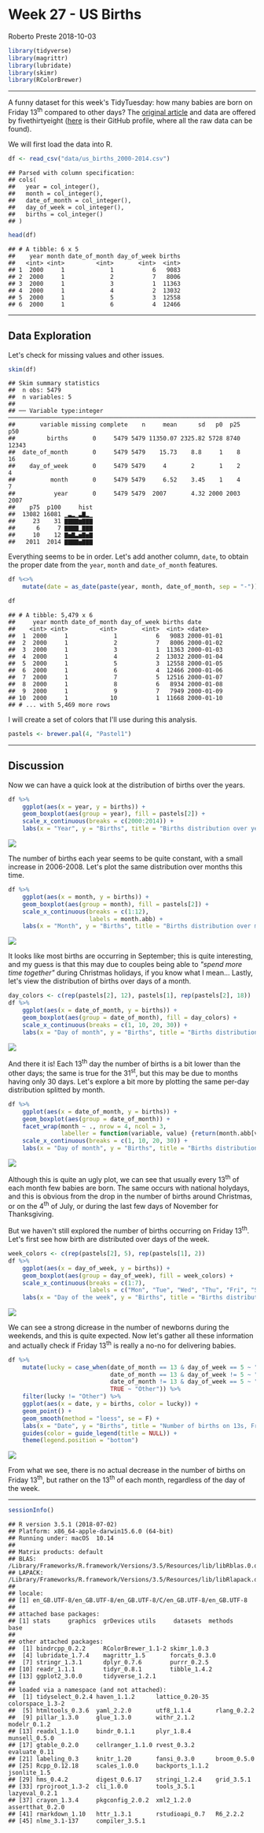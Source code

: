 Week 27 - US Births
================
Roberto Preste
2018-10-03

``` r
library(tidyverse)
library(magrittr)
library(lubridate)
library(skimr)
library(RColorBrewer)
```

------------------------------------------------------------------------

A funny dataset for this week's TidyTuesday: how many babies are born on Friday 13<sup>th</sup> compared to other days?
The [original article](https://fivethirtyeight.com/features/some-people-are-too-superstitious-to-have-a-baby-on-friday-the-13th/) and data are offered by fivethirtyeight ([here](https://github.com/rudeboybert/fivethirtyeight) is their GitHub profile, where all the raw data can be found).

We will first load the data into R.

``` r
df <- read_csv("data/us_births_2000-2014.csv")
```

    ## Parsed with column specification:
    ## cols(
    ##   year = col_integer(),
    ##   month = col_integer(),
    ##   date_of_month = col_integer(),
    ##   day_of_week = col_integer(),
    ##   births = col_integer()
    ## )

``` r
head(df)
```

    ## # A tibble: 6 x 5
    ##    year month date_of_month day_of_week births
    ##   <int> <int>         <int>       <int>  <int>
    ## 1  2000     1             1           6   9083
    ## 2  2000     1             2           7   8006
    ## 3  2000     1             3           1  11363
    ## 4  2000     1             4           2  13032
    ## 5  2000     1             5           3  12558
    ## 6  2000     1             6           4  12466

------------------------------------------------------------------------

Data Exploration
----------------

Let's check for missing values and other issues.

``` r
skim(df)
```

    ## Skim summary statistics
    ##  n obs: 5479 
    ##  n variables: 5 
    ## 
    ## ── Variable type:integer ──────────────────────────────────────────────────────────────────────────────────────────
    ##       variable missing complete    n     mean      sd   p0  p25   p50
    ##         births       0     5479 5479 11350.07 2325.82 5728 8740 12343
    ##  date_of_month       0     5479 5479    15.73    8.8     1    8    16
    ##    day_of_week       0     5479 5479     4       2       1    2     4
    ##          month       0     5479 5479     6.52    3.45    1    4     7
    ##           year       0     5479 5479  2007       4.32 2000 2003  2007
    ##    p75  p100     hist
    ##  13082 16081 ▁▃▂▁▃▇▂▁
    ##     23    31 ▇▇▇▇▆▇▇▇
    ##      6     7 ▇▇▇▇▁▇▇▇
    ##     10    12 ▇▅▇▃▅▇▅▇
    ##   2011  2014 ▇▇▇▇▅▇▇▇

Everything seems to be in order.
Let's add another column, `date`, to obtain the proper date from the `year`, `month` and `date_of_month` features.

``` r
df %<>% 
    mutate(date = as_date(paste(year, month, date_of_month, sep = "-")))
```

``` r
df
```

    ## # A tibble: 5,479 x 6
    ##     year month date_of_month day_of_week births date      
    ##    <int> <int>         <int>       <int>  <int> <date>    
    ##  1  2000     1             1           6   9083 2000-01-01
    ##  2  2000     1             2           7   8006 2000-01-02
    ##  3  2000     1             3           1  11363 2000-01-03
    ##  4  2000     1             4           2  13032 2000-01-04
    ##  5  2000     1             5           3  12558 2000-01-05
    ##  6  2000     1             6           4  12466 2000-01-06
    ##  7  2000     1             7           5  12516 2000-01-07
    ##  8  2000     1             8           6   8934 2000-01-08
    ##  9  2000     1             9           7   7949 2000-01-09
    ## 10  2000     1            10           1  11668 2000-01-10
    ## # ... with 5,469 more rows

I will create a set of colors that I'll use during this analysis.

``` r
pastels <- brewer.pal(4, "Pastel1")
```

------------------------------------------------------------------------

Discussion
----------

Now we can have a quick look at the distribution of births over the years.

``` r
df %>% 
    ggplot(aes(x = year, y = births)) + 
    geom_boxplot(aes(group = year), fill = pastels[2]) + 
    scale_x_continuous(breaks = c(2000:2014)) + 
    labs(x = "Year", y = "Births", title = "Births distribution over years")
```

![](Week_27_files/figure-markdown_github/unnamed-chunk-8-1.png)

The number of births each year seems to be quite constant, with a small increase in 2006-2008.
Let's plot the same distribution over months this time.

``` r
df %>% 
    ggplot(aes(x = month, y = births)) + 
    geom_boxplot(aes(group = month), fill = pastels[2]) + 
    scale_x_continuous(breaks = c(1:12), 
                       labels = month.abb) + 
    labs(x = "Month", y = "Births", title = "Births distribution over months")
```

![](Week_27_files/figure-markdown_github/unnamed-chunk-9-1.png)

It looks like most births are occurring in September; this is quite interesting, and my guess is that this may due to couples being able to *"spend more time together"* during Christmas holidays, if you know what I mean...
Lastly, let's view the distribution of births over days of a month.

``` r
day_colors <- c(rep(pastels[2], 12), pastels[1], rep(pastels[2], 18))
df %>% 
    ggplot(aes(x = date_of_month, y = births)) + 
    geom_boxplot(aes(group = date_of_month), fill = day_colors) + 
    scale_x_continuous(breaks = c(1, 10, 20, 30)) + 
    labs(x = "Day of month", y = "Births", title = "Births distribution over days of the month")
```

![](Week_27_files/figure-markdown_github/unnamed-chunk-10-1.png)

And there it is! Each 13<sup>th</sup> day the number of births is a bit lower than the other days; the same is true for the 31<sup>st</sup>, but this may be due to months having only 30 days. Let's explore a bit more by plotting the same per-day distribution splitted by month.

``` r
df %>% 
    ggplot(aes(x = date_of_month, y = births)) + 
    geom_boxplot(aes(group = date_of_month)) +
    facet_wrap(month ~ ., nrow = 4, ncol = 3, 
               labeller = function(variable, value) {return(month.abb[value])}) + 
    scale_x_continuous(breaks = c(1, 10, 20, 30)) + 
    labs(x = "Day of month", y = "Births", title = "Births distribution over days per each month")
```

![](Week_27_files/figure-markdown_github/unnamed-chunk-11-1.png)

Although this is quite an ugly plot, we can see that usually every 13<sup>th</sup> of each month few babies are born. The same occurs with national holydays, and this is obvious from the drop in the number of births around Christmas, or on the 4<sup>th</sup> of July, or during the last few days of November for Thanksgiving.

But we haven't still explored the number of births occurring on Friday 13<sup>th</sup>.
Let's first see how birth are distributed over days of the week.

``` r
week_colors <- c(rep(pastels[2], 5), rep(pastels[1], 2))
df %>% 
    ggplot(aes(x = day_of_week, y = births)) + 
    geom_boxplot(aes(group = day_of_week), fill = week_colors) + 
    scale_x_continuous(breaks = c(1:7), 
                       labels = c("Mon", "Tue", "Wed", "Thu", "Fri", "Sat", "Sun")) +
    labs(x = "Day of the week", y = "Births", title = "Births distribution over the week")
```

![](Week_27_files/figure-markdown_github/unnamed-chunk-12-1.png)

We can see a strong dicrease in the number of newborns during the weekends, and this is quite expected.
Now let's gather all these information and actually check if Friday 13<sup>th</sup> is really a no-no for delivering babies.

``` r
df %>% 
    mutate(lucky = case_when(date_of_month == 13 & day_of_week == 5 ~ "Friday 13", 
                             date_of_month == 13 & day_of_week != 5 ~ "Regular 13",
                             date_of_month != 13 & day_of_week == 5 ~ "Regular Friday", 
                             TRUE ~ "Other")) %>% 
    filter(lucky != "Other") %>% 
    ggplot(aes(x = date, y = births, color = lucky)) + 
    geom_point() + 
    geom_smooth(method = "loess", se = F) + 
    labs(x = "Date", y = "Births", title = "Number of births on 13s, Fridays and Friday 13s") + 
    guides(color = guide_legend(title = NULL)) + 
    theme(legend.position = "bottom")
```

![](Week_27_files/figure-markdown_github/unnamed-chunk-13-1.png)

From what we see, there is no actual decrease in the number of births on Friday 13<sup>th</sup>, but rather on the 13<sup>th</sup> of each month, regardless of the day of the week.

------------------------------------------------------------------------

``` r
sessionInfo()
```

    ## R version 3.5.1 (2018-07-02)
    ## Platform: x86_64-apple-darwin15.6.0 (64-bit)
    ## Running under: macOS  10.14
    ## 
    ## Matrix products: default
    ## BLAS: /Library/Frameworks/R.framework/Versions/3.5/Resources/lib/libRblas.0.dylib
    ## LAPACK: /Library/Frameworks/R.framework/Versions/3.5/Resources/lib/libRlapack.dylib
    ## 
    ## locale:
    ## [1] en_GB.UTF-8/en_GB.UTF-8/en_GB.UTF-8/C/en_GB.UTF-8/en_GB.UTF-8
    ## 
    ## attached base packages:
    ## [1] stats     graphics  grDevices utils     datasets  methods   base     
    ## 
    ## other attached packages:
    ##  [1] bindrcpp_0.2.2     RColorBrewer_1.1-2 skimr_1.0.3       
    ##  [4] lubridate_1.7.4    magrittr_1.5       forcats_0.3.0     
    ##  [7] stringr_1.3.1      dplyr_0.7.6        purrr_0.2.5       
    ## [10] readr_1.1.1        tidyr_0.8.1        tibble_1.4.2      
    ## [13] ggplot2_3.0.0      tidyverse_1.2.1   
    ## 
    ## loaded via a namespace (and not attached):
    ##  [1] tidyselect_0.2.4 haven_1.1.2      lattice_0.20-35  colorspace_1.3-2
    ##  [5] htmltools_0.3.6  yaml_2.2.0       utf8_1.1.4       rlang_0.2.2     
    ##  [9] pillar_1.3.0     glue_1.3.0       withr_2.1.2      modelr_0.1.2    
    ## [13] readxl_1.1.0     bindr_0.1.1      plyr_1.8.4       munsell_0.5.0   
    ## [17] gtable_0.2.0     cellranger_1.1.0 rvest_0.3.2      evaluate_0.11   
    ## [21] labeling_0.3     knitr_1.20       fansi_0.3.0      broom_0.5.0     
    ## [25] Rcpp_0.12.18     scales_1.0.0     backports_1.1.2  jsonlite_1.5    
    ## [29] hms_0.4.2        digest_0.6.17    stringi_1.2.4    grid_3.5.1      
    ## [33] rprojroot_1.3-2  cli_1.0.0        tools_3.5.1      lazyeval_0.2.1  
    ## [37] crayon_1.3.4     pkgconfig_2.0.2  xml2_1.2.0       assertthat_0.2.0
    ## [41] rmarkdown_1.10   httr_1.3.1       rstudioapi_0.7   R6_2.2.2        
    ## [45] nlme_3.1-137     compiler_3.5.1
